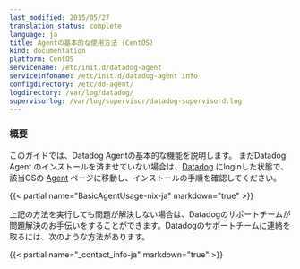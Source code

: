 ```yaml
---
last_modified: 2015/05/27
translation_status: complete
language: ja
title: Agentの基本的な使用方法 (CentOS)
kind: documentation
platform: CentOS
servicename: /etc/init.d/datadog-agent
serviceinfoname: /etc/init.d/datadog-agent info
configdirectory: /etc/dd-agent/
logdirectory: /var/log/datadog/
supervisorlog: /var/log/supervisor/datadog-supervisord.log
---
```


<!--
======================================================
OVERVIEW
======================================================
-->

<!-- ### Overview -->

### 概要


<!-- This guide will outline the basic functionality of the Datadog Agent.
If you haven't installed the Agent yet, instructions can be found
<a href='https://app.datadoghq.com/account/settings#agent'>here</a>. -->

このガイドでは、Datadog Agentの基本的な機能を説明します。
まだDatadog Agent のインストールを済ませていない場合は、<a href='https://app.datadoghq.com'>Datadog</a> にloginした状態で、該当OSの
<a href='https://app.datadoghq.com/account/settings#agent/centos'>Agent</a> ページに移動し、インストールの手順を確認してください。


{{< partial name="BasicAgentUsage-nix-ja" markdown="true" >}}

<!-- If you're still having trouble, our support team will be glad to provide further assistance.
You can contact them in one of the following ways: -->

上記の方法を実行しても問題が解決しない場合は、Datadogのサポートチームが問題解決のお手伝いをすることができます。Datadogのサポートチームに連絡を取るには、次のような方法があります。

{{< partial name="_contact_info-ja" markdown="true" >}}
